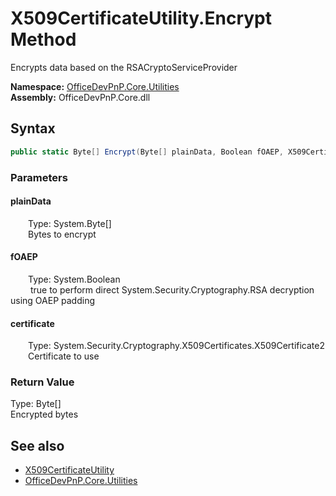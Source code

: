 # X509CertificateUtility.Encrypt Method  
 Encrypts data based on the RSACryptoServiceProvider   

**Namespace:** [OfficeDevPnP.Core.Utilities](OfficeDevPnP.Core.Utilities.md)  
**Assembly:** OfficeDevPnP.Core.dll  
## Syntax
```C#
public static Byte[] Encrypt(Byte[] plainData, Boolean fOAEP, X509Certificate2 certificate)
```
### Parameters
#### plainData  
&emsp;&emsp;Type: System.Byte[]  
&emsp;&emsp;Bytes to encrypt  

  

#### fOAEP  
&emsp;&emsp;Type: System.Boolean  
&emsp;&emsp; true to perform direct System.Security.Cryptography.RSA decryption using OAEP padding  

  

#### certificate  
&emsp;&emsp;Type: System.Security.Cryptography.X509Certificates.X509Certificate2  
&emsp;&emsp;Certificate to use  

  

### Return Value
Type: Byte[]  
Encrypted bytes  


## See also
- [X509CertificateUtility](OfficeDevPnP.Core.Utilities.X509CertificateUtility.md) 
- [OfficeDevPnP.Core.Utilities](OfficeDevPnP.Core.Utilities.md) 
